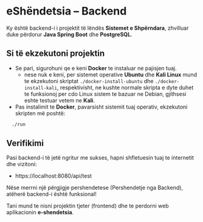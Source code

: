 # eShëndetsia – Backend

Ky është backend-i i projektit të lëndës **Sistemet e Shpërndara**, zhvilluar duke përdorur **Java Spring Boot** dhe **PostgreSQL**.

## Si të ekzekutoni projektin
 - Se pari, sigurohuni qe e keni **Docker** te instaluar ne pajisjen tuaj.
   - nese nuk e keni, per sistemet operative **Ubuntu** dhe **Kali Linux** mund te ekzekutoni skriptat ```./docker-install-ubuntu``` dhe ```./docker-install-kali```, respektivisht, ne kushte normale skripta e dyte duhet te funksionoj per cdo Linux sistem te bazuar ne Debian, gjithsesi eshte testuar vetem ne **Kali**.
 - Pas instalimit te **Docker**, pavarsisht sistemit tuaj operativ, ekzekutoni skripten më poshtë:

```bash
  ./run
```

## Verifikimi
Pasi backend-i të jetë ngritur me sukses, hapni shfletuesin tuaj te internetit dhe vizitoni:

- https://localhost:8080/api/test

Nëse merrni një përgjigje pershendetese (Pershendetje nga Backend), atëherë backend-i është funksional!

Tani mund te nisni projektin tjeter (frontend) dhe te perdorni web aplikacionin **e-shendetsia**.